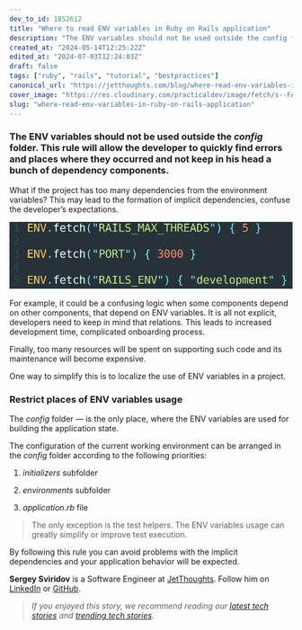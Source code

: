 ```yaml
---
dev_to_id: 1852612
title: "Where to read ENV variables in Ruby on Rails application"
description: "The ENV variables should not be used outside the config folder. This rule will allow the..."
created_at: "2024-05-14T12:25:22Z"
edited_at: "2024-07-03T12:24:03Z"
draft: false
tags: ["ruby", "rails", "tutorial", "bestpractices"]
canonical_url: "https://jetthoughts.com/blog/where-read-env-variables-in-ruby-on-rails-application/"
cover_image: "https://res.cloudinary.com/practicaldev/image/fetch/s--FAECQ6hC--/c_imagga_scale,f_auto,fl_progressive,h_420,q_auto,w_1000/https://raw.githubusercontent.com/jetthoughts/jetthoughts.github.io/master/static/assets/img/blog/where-read-env-variables-in-ruby-on-rails-application/file_0.png"
slug: "where-read-env-variables-in-ruby-on-rails-application"
---
```


### The ENV variables should not be used outside the *config* folder. This rule will allow the developer to quickly find errors and places where they occurred and not keep in his head a bunch of dependency components.

What if the project has too many dependencies from the environment variables? This may lead to the formation of implicit dependencies, confuse the developer’s expectations.

![](https://raw.githubusercontent.com/jetthoughts/jetthoughts.github.io/master/static/assets/img/blog/where-read-env-variables-in-ruby-on-rails-application/file_0.png)

For example, it could be a confusing logic when some components depend on other components, that depend on ENV variables. It is all not explicit, developers need to keep in mind that relations. This leads to increased development time, complicated onboarding process.

Finally, too many resources will be spent on supporting such code and its maintenance will become expensive.

One way to simplify this is to localize the use of ENV variables in a project.

### Restrict places of ENV variables usage

The *config* folder — is the only place, where the ENV variables are used for building the application state.

The configuration of the current working environment can be arranged in the *config* folder according to the following priorities:

 1. *initializers* subfolder

 2. *environments* subfolder

 3. *application.rb* file
>  The only exception is the test helpers. The ENV variables usage can greatly simplify or improve test execution.

By following this rule you can avoid problems with the implicit dependencies and your application behavior will be expected.

**Sergey Sviridov** is a Software Engineer at [JetThoughts](https://www.jetthoughts.com/). Follow him on [LinkedIn](https://www.linkedin.com/in/sergey-sviridov-83007199) or [GitHub](https://github.com/SviridovSV).
>  *If you enjoyed this story, we recommend reading our [latest tech stories](https://jtway.co/latest) and [trending tech stories](https://jtway.co/trending).*
